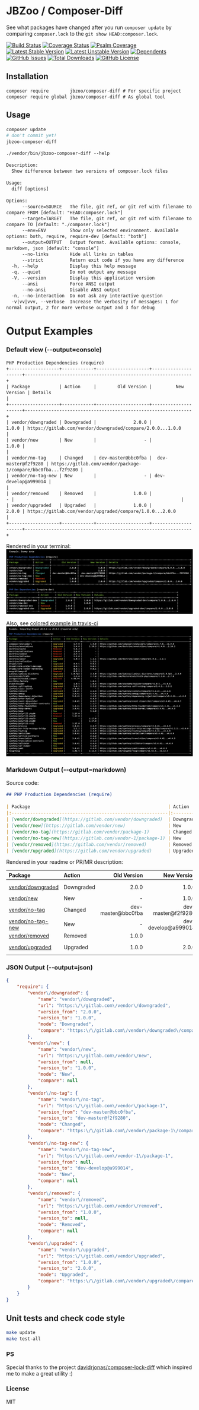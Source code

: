 # JBZoo / Composer-Diff

See what packages have changed after you run `composer update` by comparing `composer.lock` to the  `git show HEAD:composer.lock`.

[![Build Status](https://travis-ci.org/JBZoo/Composer-Diff.svg?branch=master)](https://travis-ci.org/JBZoo/Composer-Diff)    [![Coverage Status](https://coveralls.io/repos/JBZoo/Composer-Diff/badge.svg)](https://coveralls.io/github/JBZoo/Composer-Diff?branch=master)    [![Psalm Coverage](https://shepherd.dev/github/JBZoo/Composer-Diff/coverage.svg)](https://shepherd.dev/github/JBZoo/Composer-Diff)    
[![Latest Stable Version](https://poser.pugx.org/JBZoo/Composer-Diff/v)](https://packagist.org/packages/JBZoo/Composer-Diff)    [![Latest Unstable Version](https://poser.pugx.org/JBZoo/Composer-Diff/v/unstable)](https://packagist.org/packages/JBZoo/Composer-Diff)    [![Dependents](https://poser.pugx.org/JBZoo/Composer-Diff/dependents)](https://packagist.org/packages/JBZoo/Composer-Diff/dependents?order_by=downloads)    [![GitHub Issues](https://img.shields.io/github/issues/JBZoo/Composer-Diff)](https://github.com/JBZoo/Composer-Diff/issues)    [![Total Downloads](https://poser.pugx.org/JBZoo/Composer-Diff/downloads)](https://packagist.org/packages/JBZoo/Composer-Diff/stats)    [![GitHub License](https://img.shields.io/github/license/JBZoo/Composer-Diff)](https://github.com/JBZoo/Composer-Diff/blob/master/LICENSE)


## Installation

```
composer require        jbzoo/composer-diff # For specific project
composer require global jbzoo/composer-diff # As global tool
```

## Usage

```bash
composer update
# don't commit yet!
jbzoo-composer-diff
```

```
./vendor/bin/jbzoo-composer-diff --help

Description:
  Show difference between two versions of composer.lock files

Usage:
  diff [options]

Options:
      --source=SOURCE   The file, git ref, or git ref with filename to compare FROM [default: "HEAD:composer.lock"]
      --target=TARGET   The file, git ref, or git ref with filename to compare TO [default: "./composer.lock"]
      --env=ENV         Show only selected environment. Available options: both, require, require-dev [default: "both"]
      --output=OUTPUT   Output format. Available options: console, markdown, json [default: "console"]
      --no-links        Hide all links in tables
      --strict          Return exit code if you have any difference
  -h, --help            Display this help message
  -q, --quiet           Do not output any message
  -V, --version         Display this application version
      --ansi            Force ANSI output
      --no-ansi         Disable ANSI output
  -n, --no-interaction  Do not ask any interactive question
  -v|vv|vvv, --verbose  Increase the verbosity of messages: 1 for normal output, 2 for more verbose output and 3 for debug
```


# Output Examples

### Default view (--output=console)



```
PHP Production Dependencies (require)
+-------------------+------------+--------------------+---------------------+---------------------------------------------------------------+
| Package           | Action     |        Old Version |         New Version | Details                                                       |
+-------------------+------------+--------------------+---------------------+---------------------------------------------------------------+
| vendor/downgraded | Downgraded |              2.0.0 |               1.0.0 | https://gitlab.com/vendor/downgraded/compare/2.0.0...1.0.0    |
| vendor/new        | New        |                  - |               1.0.0 |                                                               |
| vendor/no-tag     | Changed    | dev-master@bbc0fba |  dev-master@f2f9280 | https://gitlab.com/vendor/package-1/compare/bbc0fba...f2f9280 |
| vendor/no-tag-new | New        |                  - | dev-develop@a999014 |                                                               |
| vendor/removed    | Removed    |              1.0.0 |                   - |                                                               |
| vendor/upgraded   | Upgraded   |              1.0.0 |               2.0.0 | https://gitlab.com/vendor/upgraded/compare/1.0.0...2.0.0      |
+-------------------+------------+--------------------+---------------------+---------------------------------------------------------------+
```

Rendered in your terminal:
![Dummy example](https://raw.githubusercontent.com/JBZoo/Composer-Diff/master/resources/dummy.png)

Also, see [colored example in travis-ci](https://travis-ci.org/github/JBZoo/Composer-Diff/jobs/705011296#L452)
![Real project](https://raw.githubusercontent.com/JBZoo/Composer-Diff/master/resources/drupal.png)



### Markdown Output (--output=markdown)

Source code:
```markdown
## PHP Production Dependencies (require)

| Package                                                    | Action     |        Old Version |         New Version |                                                                              |
|:-----------------------------------------------------------|:-----------|-------------------:|--------------------:|:-----------------------------------------------------------------------------|
| [vendor/downgraded](https://gitlab.com/vendor/downgraded)  | Downgraded |              2.0.0 |               1.0.0 | [See details](https://gitlab.com/vendor/downgraded/compare/2.0.0...1.0.0)    |
| [vendor/new](https://gitlab.com/vendor/new)                | New        |                  - |               1.0.0 |                                                                              |
| [vendor/no-tag](https://gitlab.com/vendor/package-1)       | Changed    | dev-master@bbc0fba |  dev-master@f2f9280 | [See details](https://gitlab.com/vendor/package-1/compare/bbc0fba...f2f9280) |
| [vendor/no-tag-new](https://gitlab.com/vendor-1/package-1) | New        |                  - | dev-develop@a999014 |                                                                              |
| [vendor/removed](https://gitlab.com/vendor/removed)        | Removed    |              1.0.0 |                   - |                                                                              |
| [vendor/upgraded](https://gitlab.com/vendor/upgraded)      | Upgraded   |              1.0.0 |               2.0.0 | [See details](https://gitlab.com/vendor/upgraded/compare/1.0.0...2.0.0)      |
```

Rendered in your readme or PR/MR description:

| Package                                                    | Action     |        Old Version |         New Version |                                                                              |
|:-----------------------------------------------------------|:-----------|-------------------:|--------------------:|:-----------------------------------------------------------------------------|
| [vendor/downgraded](https://gitlab.com/vendor/downgraded)  | Downgraded |              2.0.0 |               1.0.0 | [See details](https://gitlab.com/vendor/downgraded/compare/2.0.0...1.0.0)    |
| [vendor/new](https://gitlab.com/vendor/new)                | New        |                  - |               1.0.0 |                                                                              |
| [vendor/no-tag](https://gitlab.com/vendor/package-1)       | Changed    | dev-master@bbc0fba |  dev-master@f2f9280 | [See details](https://gitlab.com/vendor/package-1/compare/bbc0fba...f2f9280) |
| [vendor/no-tag-new](https://gitlab.com/vendor-1/package-1) | New        |                  - | dev-develop@a999014 |                                                                              |
| [vendor/removed](https://gitlab.com/vendor/removed)        | Removed    |              1.0.0 |                   - |                                                                              |
| [vendor/upgraded](https://gitlab.com/vendor/upgraded)      | Upgraded   |              1.0.0 |               2.0.0 | [See details](https://gitlab.com/vendor/upgraded/compare/1.0.0...2.0.0)      |



### JSON Output (--output=json)

```json
{
    "require": {
        "vendor\/downgraded": {
            "name": "vendor\/downgraded",
            "url": "https:\/\/gitlab.com\/vendor\/downgraded",
            "version_from": "2.0.0",
            "version_to": "1.0.0",
            "mode": "Downgraded",
            "compare": "https:\/\/gitlab.com\/vendor\/downgraded\/compare\/2.0.0...1.0.0"
        },
        "vendor\/new": {
            "name": "vendor\/new",
            "url": "https:\/\/gitlab.com\/vendor\/new",
            "version_from": null,
            "version_to": "1.0.0",
            "mode": "New",
            "compare": null
        },
        "vendor\/no-tag": {
            "name": "vendor\/no-tag",
            "url": "https:\/\/gitlab.com\/vendor\/package-1",
            "version_from": "dev-master@bbc0fba",
            "version_to": "dev-master@f2f9280",
            "mode": "Changed",
            "compare": "https:\/\/gitlab.com\/vendor\/package-1\/compare\/bbc0fba...f2f9280"
        },
        "vendor\/no-tag-new": {
            "name": "vendor\/no-tag-new",
            "url": "https:\/\/gitlab.com\/vendor-1\/package-1",
            "version_from": null,
            "version_to": "dev-develop@a999014",
            "mode": "New",
            "compare": null
        },
        "vendor\/removed": {
            "name": "vendor\/removed",
            "url": "https:\/\/gitlab.com\/vendor\/removed",
            "version_from": "1.0.0",
            "version_to": null,
            "mode": "Removed",
            "compare": null
        },
        "vendor\/upgraded": {
            "name": "vendor\/upgraded",
            "url": "https:\/\/gitlab.com\/vendor\/upgraded",
            "version_from": "1.0.0",
            "version_to": "2.0.0",
            "mode": "Upgraded",
            "compare": "https:\/\/gitlab.com\/vendor\/upgraded\/compare\/1.0.0...2.0.0"
        }
    }
}
```

## Unit tests and check code style
```sh
make update
make test-all
```

### PS 
Special thanks to the project [davidrjonas/composer-lock-diff](https://github.com/davidrjonas/composer-lock-diff) which inspired me to make a great utility :)

### License

MIT
